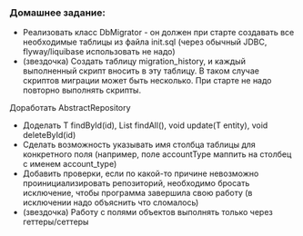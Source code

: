 ### Домашнее задание:
- Реализовать класс DbMigrator - он должен при старте создавать все необходимые
  таблицы из файла init.sql (через обычный JDBC, flyway/liquibase использовать не надо)
- (звездочка) Создать таблицу migration_history, и каждый выполненный скрипт вносить в эту таблицу.
  В таком случае скриптов миграции может быть несколько. При старте не надо повторно выполнять скрипты.

Доработать AbstractRepository
- Доделать T findById(id), List<T> findAll(), void update(T entity), void deleteById(id)
- Сделать возможность указывать имя столбца таблицы для конкретного поля (например, поле accountType маппить на столбец
  с именем account_type)
- Добавить проверки, если по какой-то причине невозможно проинициализировать репозиторий, необходимо бросать исключение,
  чтобы программа завершила свою работу (в исключении надо объяснить что сломалось)
- (звездочка) Работу с полями объектов выполнять только через геттеры/сеттеры